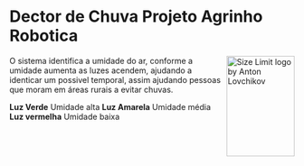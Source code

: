 # Dector de Chuva Projeto Agrinho Robotica

<img src="" align="right"
     alt="Size Limit logo by Anton Lovchikov" width="120" height="178">

O sistema identifica a umidade do ar, conforme a umidade aumenta as luzes acendem, ajudando a identicar um possivel temporal, assim ajudando pessoas que moram em áreas rurais a evitar chuvas.

**Luz Verde** Umidade alta
**Luz Amarela** Umidade média
**Luz vermelha** Umidade baixa
